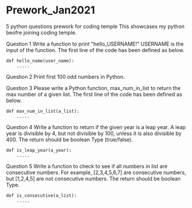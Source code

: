 # Prework_Jan2021
5 python questions prework for coding temple
This showcases my python beofre joining coding temple.

Question 1
Write a function to print "hello_USERNAME!" USERNAME is the input of the function. The first line of the code has been defined as below.

    def hello_name(user_name):
        .....
                
Question 2
Print first 100 odd numbers in Python.

Question 3
Please write a Python function, max_num_in_list to return the max number of a given list. The first line of the code has been defined as below.

    def max_num_in_list(a_list):
        .....
                
Question 4
Write a function to return if the given year is a leap year. A leap year is divisible by 4, but not divisible by 100, unless it is also divisible by 400. The return should be boolean Type (true/false).

    def is_leap_year(a_year):
        .....
                
Question 5
Write a function to check to see if all numbers in list are consecutive numbers. For example, [2,3,4,5,6,7] are consecutive numbers, but [1,2,4,5] are not consecutive numbers. The return should be boolean Type.

    def is_consecutive(a_list):
        .....
